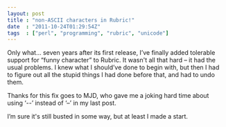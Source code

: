 ```yaml
---
layout: post
title : "non-ASCII characters in Rubric!"
date  : "2011-10-24T01:29:54Z"
tags  : ["perl", "programming", "rubric", "unicode"]
---
```

Only what… seven years after its first release, I’ve finally added tolerable
support for “funny character” to Rubric.  It wasn't all that hard – it had the
usual problems.  I knew what I should’ve done to begin with, but then I had to
figure out all the stupid things I had done before that, and had to undo them.

Thanks for this fix goes to MJD, who gave me a joking hard time about using
‘--’ instead of ‘–’ in my last post.

I’m sure it's still busted in some way, but at least I made a start.

